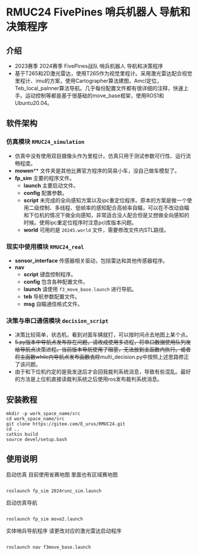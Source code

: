 # RMUC24 FivePines 哨兵机器人 导航和决策程序

## 介绍
- 2023赛季 2024赛季 FivePines战队 哨兵机器人 导航和决策程序
- 基于T265和2D激光雷达，使用T265作为视觉里程计。采用激光雷达配合视觉里程计、imu的方案，使用Cartographer算法建图，Amcl定位，Teb_local_palnner算法导航。几乎每份配置文件都有很详细的注释，快速上手。运动控制等都是基于很基础的move_base框架，使用ROS1和Ubuntu20.04。

## 软件架构
### 仿真模块 `RMUC24_simulation`
- 仿真中没有使用双目摄像头作为里程计。仿真只用于测试参数可行性、运行流畅程度。
- **mowen**** 文件夹是其他比赛官方程序的简易小车，没自己做车模型了。
- **fp_sim** 主要的程序文件。
  - **launch** 主要启动文件。
  - **config** 配置参数。
  - **script** 未完成的全向感知方案以及ipc重定位程序。原本的方案是做一个使用二级控制、多线程、低帧率的感知配合高帧率自瞄，可以在不改动自瞄和下位机的情况下做全向感知，非常适合没人配合但是又想做全向感知的时候。使用ipc重定位程序时注意pcl库版本问题。
  - **world** 可用的是 `20245.world` 文件，需要修改文件内STL路径。

### 现实中使用模块 `RMUC24_real`
- **sensor_interface** 传感器相关驱动，包括雷达和其他传感器程序。
- **nav**
  - **script** 键盘控制程序。
  - **config** 包含各种配置文件。
  - **launch** 请使用 `f3_move_base.launch` 进行导航。
  - **teb** 导航参数配置文件。
  - **msg** 自瞄通信格式文件。

### 决策与串口通信模块 `decision_script`
- 决策比较简单，状态机，看到对面车辆就打，可以按时间点去地图上某个点。
- ~~5.py版本中导航点发布存在问题，请改成使用多进程，将串口数据使用队列发给导航点决策进程。当前版本导航使用了阻塞，无法放到主函数内执行。或者将主函数while内导航点发布函数去除~~multi_decision.py中按照上述思路修正了该问题。
- 由于和下位机约定的是我发送后才会回我裁判系统消息，导致有些混乱。最好的方法是上位机直接读裁判系统之后使用ros发布裁判系统消息。


## 安装教程
```shell
mkdir -p work_space_name/src
cd work_space_name/src
git clone https://gitee.com/E_urus/RMUC24.git
cd ..
catkin build
source devel/setup.bash
```

## 使用说明
启动仿真 目前使用省赛地图 里面也有区域赛地图
```shell

roslaunch fp_sim 2024runc_sim.launch

```

启动仿真导航
```shell

roslaunch fp_sim move2.launch

```

实体哨兵导航程序 请更改对应的激光雷达启动程序
```shell

roslaunch nav f3move_base.launch

```
